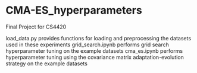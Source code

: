 # CMA-ES_hyperparameters
Final Project for CS4420

load_data.py provides functions for loading and preprocessing the datasets used in these experiments
grid_search.ipynb performs grid search hyperparameter tuning on the example datasets
cma_es.ipynb performs hyperparameter tuning using the covariance matrix adaptation-evolution strategy on the example datasets
